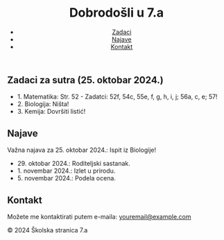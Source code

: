 
<!DOCTYPE html>
<html lang="hr">
<head>
    <meta charset="UTF-8">
    <meta name="viewport" content="width=device-width, initial-scale=1.0">
    <title>Školske Zadace</title>
    <link rel="stylesheet" href="styles.css"> <!-- Link to CSS if you have one -->
</head>
<body>
    <header>
        <h1>Dobrodošli u 7.a</h1>
        <nav>
            <ul>
                <li><a href="#homework">Zadaci</a></li>
                <li><a href="#announcements">Najave</a></li>
                <li><a href="#contact">Kontakt</a></li>
            </ul>
        </nav>
    </header>
    <main>
        <section id="homework">
            <h2>Zadaci za sutra (25. oktobar 2024.)</h2>
            <ul>
                <li>1. Matematika: Str. 52 - Zadatci: 52f, 54c, 55e, f, g, h, i, j; 56a, c, e; 57!</li>
                <li>2. Biologija: Ništa!</li>
                <li>3. Kemija: Dovršiti listić!</li>
            </ul>
        </section>
        <section id="announcements">
            <h2>Najave</h2>
            <p>Važna najava za 25. oktobar 2024.: Ispit iz Biologije!</p>
            <ul>
                <li>29. oktobar 2024.: Roditeljski sastanak.</li>
                <li>1. novembar 2024.: Izlet u prirodu.</li>
                <li>5. novembar 2024.: Podela ocena.</li>
            </ul>
        </section>
        <section id="contact">
            <h2>Kontakt</h2>
            <p>Možete me kontaktirati putem e-maila: <a href="mailto:youremail@example.com">youremail@example.com</a></p>
        </section>
    </main>
    <footer>
        <p>&copy; 2024 Školska stranica 7.a</p>
    </footer>
</body>
</html>
